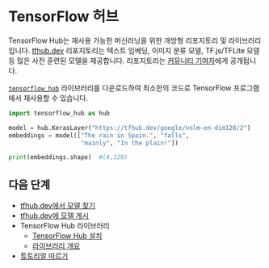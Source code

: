 <!--* freshness: { owner: 'akhorlin' reviewed: '2020-09-14' } *-->

# TensorFlow 허브

TensorFlow Hub는 재사용 가능한 머신러닝을 위한 개방형 리포지토리 및 라이브러리입니다. [tfhub.dev](https://tfhub.dev) 리포지토리는 텍스트 임베딩, 이미지 분류 모델, TF.js/TFLite 모델 등 많은 사전 훈련된 모델을 제공합니다. 리포지토리는 [커뮤니티 기여자](https://tfhub.dev/s?subtype=publisher)에게 공개됩니다.

[`tensorflow_hub`](https://github.com/tensorflow/hub) 라이브러리를 다운로드하여 최소한의 코드로 TensorFlow 프로그램에서 재사용할 수 있습니다.

```python
import tensorflow_hub as hub

model = hub.KerasLayer("https://tfhub.dev/google/nnlm-en-dim128/2")
embeddings = model(["The rain in Spain.", "falls",
                    "mainly", "In the plain!"])

print(embeddings.shape)  #(4,128)
```

## 다음 단계

- [tfhub.dev에서 모델 찾기](https://tfhub.dev)
- [tfhub.dev에 모델 게시](publish.md)
- TensorFlow Hub 라이브러리
    - [TensorFlow Hub 설치](installation.md)
    - [라이브러리 개요](lib_overview.md)
- [튜토리얼 따르기](tutorials)
